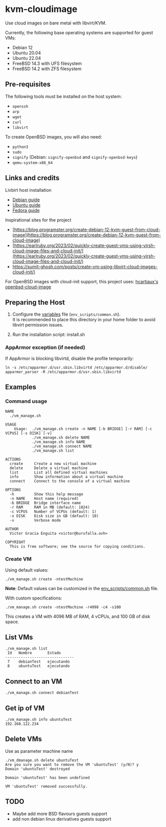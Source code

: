 # kvm-cloudimage

Use cloud images on bare metal with libvirt/KVM.

Currently, the following base operating systems are supported for guest VMs:
- Debian 12
- Ubuntu 20.04
- Ubuntu 22.04
- FreeBSD 14.3 with UFS filesystem
- FreeBSD 14.2 with ZFS filesystem

## Pre-requisites

The following tools must be installed on the host system:
* `openssh`
* `arp`
* `wget`
* `curl`
* `libvirt` 

To create OpenBSD images, you will also need:

* `python3`
* `sudo`
* `signify` (Debian: `signify-openbsd` and `signify-openbsd-keys`)
* `qemu-system-x86_64`

## Links and credits
Livbirt host installation
- [Debian guide](https://wiki.debian.org/KVM)
- [Ubuntu guide](https://documentation.ubuntu.com/server/how-to/virtualisation/libvirt/)
- [Fedora guide](https://docs.fedoraproject.org/en-US/quick-docs/virtualization-getting-started/)

Inspirational sites for the project 
- [https://blog.programster.org/create-debian-12-kvm-guest-from-cloud-image](https://blog.programster.org/create-debian-12-kvm-guest-from-cloud-image)
- [https://earlruby.org/2023/02/quickly-create-guest-vms-using-virsh-cloud-image-files-and-cloud-init/](https://earlruby.org/2023/02/quickly-create-guest-vms-using-virsh-cloud-image-files-and-cloud-init/)
- [https://sumit-ghosh.com/posts/create-vm-using-libvirt-cloud-images-cloud-init/)](https://sumit-ghosh.com/posts/create-vm-using-libvirt-cloud-images-cloud-init/)

For OpenBSD images with cloud-init support, this project uses: [hcartiaux's openbsd-cloud-image](https://github.com/hcartiaux/openbsd-cloud-image.git)

## Preparing the Host

1. Configure the [variables](env_scripts/common.sh) file (`env_scripts/common.sh`).  
   It is recommended to place this directory in your home folder to avoid libvirt permission issues.

2. Run the installation script: install.sh

### AppArmor exception (if needed) 

If AppArmor is blocking libvirtd, disable the profile temporarily: 

```shell
ln -s /etc/apparmor.d/usr.sbin.libvirtd /etc/apparmor.d/disable/
apparmor_parser -R /etc/apparmor.d/usr.sbin.libvirtd
```


<!-- ### Create bridge network

```shell
sudo virsh --connect qemu:///session net-define /dev/stdin << EOF
<network>
  <name>bridged-network</name>
  <forward mode='bridge'/>
  <bridge name='brbackend' />
</network>
EOF
``` -->
## Examples
### Command usage
```shell
NAME
  ./vm_manage.sh

USAGE
    Usage:  ./vm_manage.sh create -n NAME [-b BRIDGE] [-r RAM] [-c VCPUS] [-s DISK] [-v]
            ./vm_manage.sh delete NAME
            ./vm_manage.sh info NAME
            ./vm_manage.sh connect NAME
            ./vm_manage.sh list

ACTIONS
  create     Create a new virtual machine
  delete     Delete a virtual machine
  list       List all defined virtual machines
  info       Show information about a virtual machine
  connect    Connect to the console of a virtual machine

OPTIONS
  -h         Show this help message
  -n NAME    Host name (required)
  -b BRIDGE  Bridge interface name
  -r RAM     RAM in MB (default: 1024)
  -c VCPUS   Number of VCPUs (default: 1)
  -s DISK    Disk size in GB (default: 10)
  -v         Verbose mode
  
AUTHOR
  Victor Gracia Enguita <victor@burufalla.ovh>

COPYRIGHT
  This is free software; see the source for copying conditions.
```

### Create VM
Using default values:
```shell
./vm_manage.sh create -ntestMachine
```
__Note__: Default values can be customized in the [env_scripts/common.sh](env_scripts/common.sh) file.


With custom specifications: 
```shell
./vm_manage.sh create -ntestMachine -r4098 -c4 -s100
```
This creates a VM with 4096 MB of RAM, 4 vCPUs, and 100 GB of disk space. 

## List VMs
```shell
./vm_manage.sh list
 Id   Nombre       Estado
-------------------------------
 7    debianTest   ejecutando
 8    ubuntuTest   ejecutando
```
## Connect to an VM
```shell
./vm_manage.sh connect debianTest
```

## Get ip of VM

```shell
./vm_manage.sh info ubuntuTest
192.168.122.234
```

## Delete VMs

Use as parameter machine name
```shell
./vm_dmanage.sh delete ubuntuTest
Are you sure you want to remove the VM 'ubuntuTest' (y/N)? y
Domain 'ubuntuTest' destroyed

Domain 'ubuntuTest' has been undefined

VM 'ubuntuTest' removed successfully.
```
## TODO

  - Maybe add more BSD flavours guests support
  - add non debian linux derivatives guests support
<!-- ./vm_create.sh: línea 52: mkpasswd: orden no encontrada
./vm_create.sh: línea 259: virt-install: orden no encontrada
./vm_create.sh: línea 261: virsh: orden no encontrada
qemu-img wget curl  arp
sudo apt install --no-install-recommends qemu-system libvirt-clients libvirt-daemon-system whois virtinst net-tools
sudo chmod 750 /home/victor
sudo usermod -a -G libvirt $(whoami)
sudo usermod --append --groups earl libvirt-qemu -->

